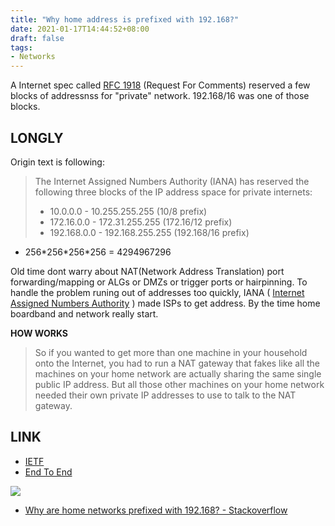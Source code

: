 ```yaml
---
title: "Why home address is prefixed with 192.168?"
date: 2021-01-17T14:44:52+08:00
draft: false
tags:
- Networks
---
```


A Internet spec called  [RFC 1918](http://www.ietf.org/rfc/rfc1918.txt) (Request For Comments) reserved a few blocks of addressnss for "private" network. 192.168/16 was one of those blocks.

<!--more-->

## LONGLY

Origin text is following:
>  The Internet Assigned Numbers Authority (IANA) has reserved the following three blocks of the IP address space for private internets:
>
> -   10.0.0.0        -   10.255.255.255  (10/8 prefix)
> -   172.16.0.0      -   172.31.255.255  (172.16/12 prefix)
> - 192.168.0.0     -   192.168.255.255 (192.168/16 prefix)

- 256\*256\*256\*256 = 4294967296

Old time dont warry about NAT(Network Address Translation) port forwarding/mapping or ALGs or DMZs or trigger ports or hairpinning. To handle the problem runing out of addresses too quickly, IANA ( [Internet Assigned Numbers Authority](http://iana.org/) ) made ISPs to get address. By the time home boardband and network really start.

**HOW WORKS**

>  So if you wanted to get more than one machine in your household onto the Internet, you had to run a NAT gateway that fakes like all the machines on your home network are actually sharing the same single public IP address. But all those other machines on your home network needed their own private IP addresses to use to talk to the NAT gateway.

## LINK

- [IETF](https://www.ietf.org/)
- [End To End](https://en.wikipedia.org/wiki/End-to-end_principle)

![](https://z3.ax1x.com/2021/06/28/RNt0kn.png)

- [Why are home networks prefixed with 192.168? - Stackoverflow](https://superuser.com/questions/146194/why-are-home-networks-prefixed-with-192-168)